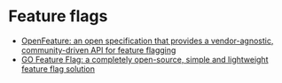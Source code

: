 # Feature flags

- [OpenFeature: an open specification that provides a vendor-agnostic, community-driven API for feature flagging](https://github.com/open-feature/python-sdk)
- [GO Feature Flag: a completely open-source, simple and lightweight feature flag solution](https://gofeatureflag.org/docs/openfeature_sdk/server_providers/openfeature_python)